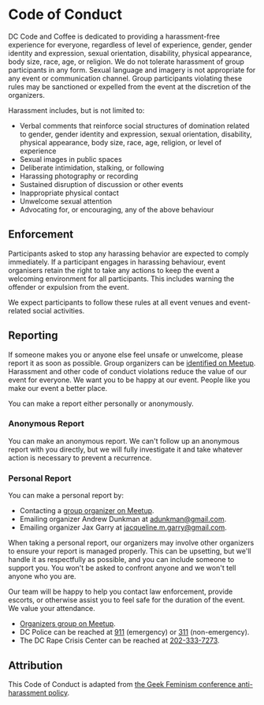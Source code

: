# Code of Conduct

DC Code and Coffee is dedicated to providing a harassment-free experience for everyone, regardless of level of experience, gender, gender identity and expression, sexual orientation, disability, physical appearance, body size, race, age, or religion. We do not tolerate harassment of group participants in any form. Sexual language and imagery is not appropriate for any event or communication channel. Group participants violating these rules may be sanctioned or expelled from the event at the discretion of the organizers.

Harassment includes, but is not limited to:

- Verbal comments that reinforce social structures of domination related to gender, gender identity and expression, sexual orientation, disability, physical appearance, body size, race, age, religion, or level of experience
- Sexual images in public spaces
- Deliberate intimidation, stalking, or following
- Harassing photography or recording
- Sustained disruption of discussion or other events
- Inappropriate physical contact
- Unwelcome sexual attention
- Advocating for, or encouraging, any of the above behaviour

## Enforcement

Participants asked to stop any harassing behavior are expected to comply immediately. If a participant engages in harassing behaviour, event organisers retain the right to take any actions to keep the event a welcoming environment for all participants. This includes warning the offender or expulsion from the event.

We expect participants to follow these rules at all event venues and event-related social activities.

## Reporting

If someone makes you or anyone else feel unsafe or unwelcome, please report it as soon as possible. Group organizers can be [identified on Meetup][1]. Harassment and other code of conduct violations reduce the value of our event for everyone. We want you to be happy at our event. People like you make our event a better place.

You can make a report either personally or anonymously.

### Anonymous Report

You can make an anonymous report. We can't follow up an anonymous report with you directly, but we will fully investigate it and take whatever action is necessary to prevent a recurrence.

### Personal Report

You can make a personal report by:

- Contacting a [group organizer on Meetup][1].
- Emailing organizer Andrew Dunkman at [adunkman@gmail.com](mailto:adunkman@gmail.com?subject=URGENT:%20DC%20Code%20and%20Coffee%20Code%20of%20Conduct%20violation).
- Emailing organizer Jax Garry at [jacqueline.m.garry@gmail.com](mailto:jacqueline.m.garry@gmail.com?subject=URGENT:%20DC%20Code%20and%20Coffee%20Code%20of%20Conduct%20violation).

When taking a personal report, our organizers may involve other organizers to ensure your report is managed properly. This can be upsetting, but we'll handle it as respectfully as possible, and you can include someone to support you. You won't be asked to confront anyone and we won't tell anyone who you are.

Our team will be happy to help you contact law enforcement, provide escorts, or otherwise assist you to feel safe for the duration of the event. We value your attendance.

- [Organizers group on Meetup][1].
- DC Police can be reached at [911](tel:911) (emergency) or [311](tel:311) (non-emergency).
- The DC Rape Crisis Center can be reached at [202-333-7273](tel:2023337273).

## Attribution

This Code of Conduct is adapted from [the Geek Feminism conference anti-harassment policy](http://geekfeminism.wikia.com/wiki/Conference_anti-harassment/Policy).

[1]: https://www.meetup.com/dc-code-coffee/members/?op=leaders
